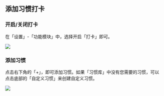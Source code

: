 ## 添加习惯打卡

### 开启/关闭打卡

在「设置」-「功能模块」中，选择开启「打卡」即可。

![](../images/android/habit/show.png)

### 添加习惯

点击右下角的「+」，即可添加习惯。如果「习惯库」中没有您需要的习惯，可以点击底部的「自定义习惯」来创建自定义习惯。

![](../images/android/habit/add.png)